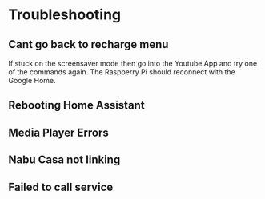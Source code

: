 # Troubleshooting 

## Cant go back to recharge menu

If stuck on the screensaver mode then go into the Youtube App and try one of the commands again. The Raspberry Pi should reconnect with the Google Home. 


## Rebooting Home Assistant


## Media Player Errors


## Nabu Casa not linking 


## Failed to call service 